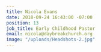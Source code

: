 ```yaml
---
title: Nicola Evans
date: 2018-09-24 16:43:00 -07:00
position: 13
job_title: Early Childhood Pastor
email: nicola@daybreakchurch.org
image: "/uploads/Headshots-2.jpg"
---
```


